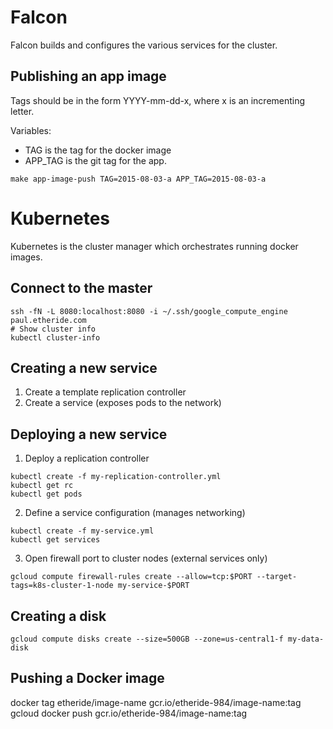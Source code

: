 # Falcon
Falcon builds and configures the various services for the cluster.

## Publishing an app image

Tags should be in the form YYYY-mm-dd-x, where x is an incrementing letter.

Variables:
  - TAG is the tag for the docker image
  - APP_TAG is the git tag for the app.

```
make app-image-push TAG=2015-08-03-a APP_TAG=2015-08-03-a
```

# Kubernetes 
Kubernetes is the cluster manager which orchestrates running docker images.

## Connect to the master
```
ssh -fN -L 8080:localhost:8080 -i ~/.ssh/google_compute_engine paul.etheride.com 
# Show cluster info
kubectl cluster-info
```

## Creating a new service

1. Create a template replication controller 
2. Create a service (exposes pods to the network)

## Deploying a new service

1. Deploy a replication controller
```
kubectl create -f my-replication-controller.yml
kubectl get rc
kubectl get pods
```

2. Define a service configuration (manages networking)
```
kubectl create -f my-service.yml
kubectl get services
```

3. Open firewall port to cluster nodes (external services only)

```
gcloud compute firewall-rules create --allow=tcp:$PORT --target-tags=k8s-cluster-1-node my-service-$PORT
```

## Creating a disk
```
gcloud compute disks create --size=500GB --zone=us-central1-f my-data-disk
```

## Pushing a Docker image
docker tag etheride/image-name gcr.io/etheride-984/image-name:tag
gcloud docker push gcr.io/etheride-984/image-name:tag 
